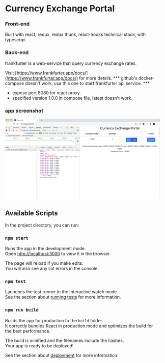 # Currency Exchange Portal


### Front-end
Built with react, redux, redux thunk, react-hooks technical stack, with typescript.

### Back-end
frankfurter is a web-service that query currency exchange rates.

Visit [https://www.frankfurter.app/docs/](https://www.frankfurter.app/docs/) for more details.
*** github's docker-compose doesn't work, use this one to start frankfurter api service. ***
- expose port 8080 for react proxy.
- specified version 1.0.0 in compose file, latest doesn't work.

### app screenshot
![screenshot](screenshot-001.png)
## Available Scripts

In the project directory, you can run:

### `npm start`

Runs the app in the development mode.\
Open [http://localhost:3000](http://localhost:3000) to view it in the browser.

The page will reload if you make edits.\
You will also see any lint errors in the console.

### `npm test`

Launches the test runner in the interactive watch mode.\
See the section about [running tests](https://facebook.github.io/create-react-app/docs/running-tests) for more information.

### `npm run build`

Builds the app for production to the `build` folder.\
It correctly bundles React in production mode and optimizes the build for the best performance.

The build is minified and the filenames include the hashes.\
Your app is ready to be deployed!

See the section about [deployment](https://facebook.github.io/create-react-app/docs/deployment) for more information.
